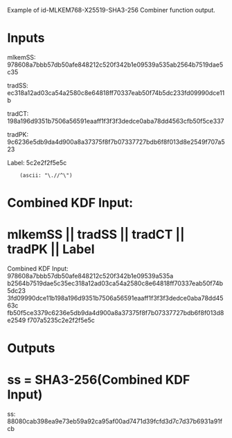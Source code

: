 Example of id-MLKEM768-X25519-SHA3-256 Combiner function output.

# Inputs
mlkemSS:
978608a7bbb57db50afe848212c520f342b1e09539a535ab2564b7519dae5c35

tradSS:
ec318a12ad03ca54a2580c8e64818ff70337eab50f74b5dc233fd09990dce11b

tradCT:
198a196d9351b7506a56591eaaff1f3f3f3dedce0aba78dd4563cfb50f5ce337

tradPK:
9c6236e5db9da4d900a8a37375f8f7b07337727bdb6f8f013d8e2549f707a523

Label:  5c2e2f2f5e5c

        (ascii: "\.//^\")


# Combined KDF Input:
#  mlkemSS || tradSS || tradCT || tradPK || Label

Combined KDF Input: 978608a7bbb57db50afe848212c520f342b1e09539a535a
b2564b7519dae5c35ec318a12ad03ca54a2580c8e64818ff70337eab50f74b5dc23
3fd09990dce11b198a196d9351b7506a56591eaaff1f3f3f3dedce0aba78dd4563c
fb50f5ce3379c6236e5db9da4d900a8a37375f8f7b07337727bdb6f8f013d8e2549
f707a5235c2e2f2f5e5c


# Outputs
# ss = SHA3-256(Combined KDF Input)

ss:
88080cab398ea9e73eb59a92ca95af00ad7471d39fcfd3d7c7d37b6931a91fcb
